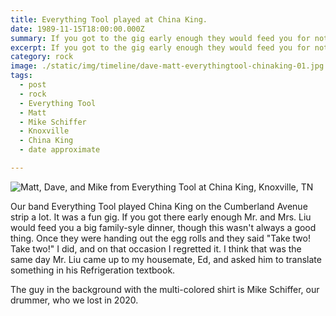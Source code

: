 ```yaml
---
title: Everything Tool played at China King.
date: 1989-11-15T18:00:00.000Z
summary: If you got to the gig early enough they would feed you for nothing.
excerpt: If you got to the gig early enough they would feed you for nothing.
category: rock
image: ./static/img/timeline/dave-matt-everythingtool-chinaking-01.jpg
tags:
  - post
  - rock
  - Everything Tool
  - Matt
  - Mike Schiffer
  - Knoxville
  - China King
  - date approximate

---
```


![Matt, Dave, and Mike from Everything Tool at China King, Knoxville, TN](/static/img/rock/dave-matt-everythingtool-chinaking-01.jpg "Matt, Dave, and Mike from Everything Tool at China King, Knoxville, TN")

Our band Everything Tool played China King on the Cumberland Avenue strip a lot. It was a fun gig. If you got there early enough Mr. and Mrs. Liu would feed you a big family-syle dinner, though this wasn't always a good thing. Once they were handing out the egg rolls and they said "Take two! Take two!" I did, and on that occasion I regretted it. I think that was the same day Mr. Liu came up to my housemate, Ed, and asked him to translate something in his Refrigeration textbook.

The guy in the background with the multi-colored shirt is Mike Schiffer, our drummer, who we lost in 2020.
